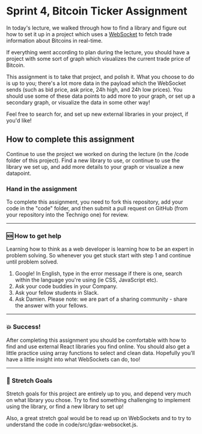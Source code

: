 # Sprint 4, Bitcoin Ticker Assignment

In today's lecture, we walked through how to find a library and figure out how to set it up in a project which uses a [WebSocket](https://developer.mozilla.org/en-US/docs/Web/API/WebSockets_API) to fetch trade information about Bitcoins in real-time.

If everything went according to plan during the lecture, you should have a project with some sort of graph which visualizes the current trade price of Bitcoin.

This assignment is to take that project, and polish it. What you choose to do is up to you; there's a lot more data in the payload which the WebSocket sends (such as bid price, ask price, 24h high, and 24h low prices). You should use some of these data points to add more to your graph, or set up a secondary graph, or visualize the data in some other way!

Feel free to search for, and set up new external libraries in your project, if you'd like!

## How to complete this assignment

Continue to use the project we worked on during the lecture (in the /code folder of this project). Find a new library to use, or continue to use the library we set up, and add more details to your graph or visualize a new datapoint.

### Hand in the assignment

To complete this assignment, you need to fork this repository, add your code in the "code" folder, and then submit a pull request on GitHub (from your repository into the Technigo one) for review.

---

### :sos: How to get help
Learning how to think as a web developer is learning how to be an expert in problem solving. So whenever you get stuck start with step 1 and continue until problem solved.

1. Google! In English, type in the error message if there is one, search within the language you're using (ie CSS, JavaScript etc).
2. Ask your code buddies in your Company.
3. Ask your fellow students in Slack.
4. Ask Damien. Please note: we are part of a sharing community - share the answer with your fellows.

---

### :boom: Success!

After completing this assignment you should be comfortable with how to find and use external React libraries you find online. You should also get a little practice using array functions to select and clean data. Hopefully you'll have a little insight into what WebSockets can do, too!

---

### :runner: Stretch Goals

Stretch goals for this project are entirely up to you, and depend very much on what library you chose. Try to find something challenging to implement using the library, or find a new library to set up!

Also, a great stretch goal would be to read up on WebSockets and to try to understand the code in code/src/gdax-websocket.js.
